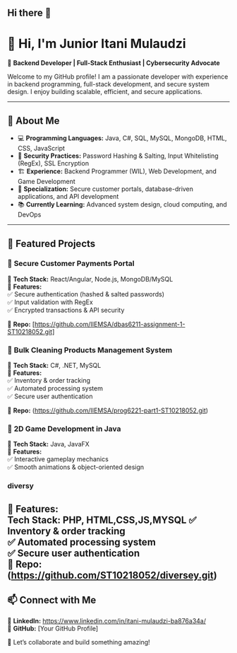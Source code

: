 ## Hi there 👋
# 👋 Hi, I'm Junior Itani Mulaudzi  

🚀 **Backend Developer | Full-Stack Enthusiast | Cybersecurity Advocate**  

Welcome to my GitHub profile! I am a passionate developer with experience in backend programming, full-stack development, and secure system design. I enjoy building scalable, efficient, and secure applications.  

---

## 🔹 About Me  
- 💻 **Programming Languages:** Java, C#, SQL, MySQL, MongoDB, HTML, CSS, JavaScript  
- 🔐 **Security Practices:** Password Hashing & Salting, Input Whitelisting (RegEx), SSL Encryption  
- 🏗️ **Experience:** Backend Programmer (WIL), Web Development, and Game Development  
- 🎯 **Specialization:** Secure customer portals, database-driven applications, and API development  
- 📚 **Currently Learning:** Advanced system design, cloud computing, and DevOps  

---

## 🚀 Featured Projects  

### 🔹 **Secure Customer Payments Portal**  
🔹 **Tech Stack:** React/Angular, Node.js, MongoDB/MySQL  
🔹 **Features:**  
✅ Secure authentication (hashed & salted passwords)  
✅ Input validation with RegEx  
✅ Encrypted transactions & API security  

🔗 **Repo:** [https://github.com/IIEMSA/dbas6211-assignment-1-ST10218052.git]  

### 🔹 **Bulk Cleaning Products Management System**  
🔹 **Tech Stack:** C#, .NET, MySQL  
🔹 **Features:**  
✅ Inventory & order tracking  
✅ Automated processing system  
✅ Secure user authentication  

🔗 **Repo:** (https://github.com/IIEMSA/prog6221-part1-ST10218052.git)

### 🔹 **2D Game Development in Java**  
🔹 **Tech Stack:** Java, JavaFX  
🔹 **Features:**  
✅ Interactive gameplay mechanics  
✅ Smooth animations & object-oriented design  

  
### diversy 
🔹 **Features:**  
 **Tech Stack:** PHP, HTML,CSS,JS,MYSQL
✅ Inventory & order tracking  
✅ Automated processing system  
✅ Secure user authentication  
🔗 **Repo:** (https://github.com/ST10218052/diversey.git)
---

## 📫 Connect with Me  
🔗 **LinkedIn:** https://www.linkedin.com/in/itani-mulaudzi-ba876a34a/  
🔗 **GitHub:** [Your GitHub Profile]  

🚀 Let’s collaborate and build something amazing!  


<!--
**ST10218052/ST10218052** is a ✨ _special_ ✨ repository because its `README.md` (this file) appears on your GitHub profile.

Here are some ideas to get you started:

- 🔭 I’m currently working on ...
- 🌱 I’m currently learning ...
- 👯 I’m looking to collaborate on ...
- 🤔 I’m looking for help with ...
- 💬 Ask me about ...
- 📫 How to reach me: ...
- 😄 Pronouns: ...
- ⚡ Fun fact: ...
-->
